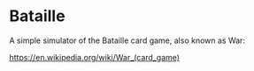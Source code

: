# Bataille

A simple simulator of the Bataille card game, also known as War:

https://en.wikipedia.org/wiki/War_(card_game)
